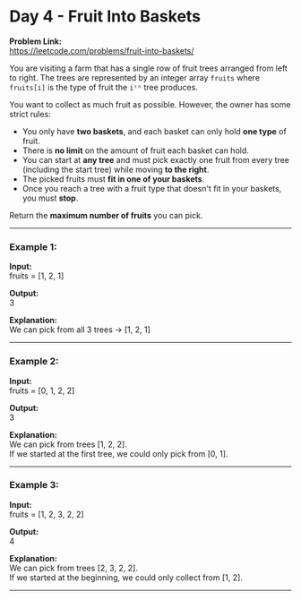 # Day 4 - Fruit Into Baskets  

**Problem Link:**  
https://leetcode.com/problems/fruit-into-baskets/

You are visiting a farm that has a single row of fruit trees arranged from left to right. The trees are represented by an integer array `fruits` where `fruits[i]` is the type of fruit the `iᵗʰ` tree produces.

You want to collect as much fruit as possible. However, the owner has some strict rules:

- You only have **two baskets**, and each basket can only hold **one type** of fruit.
- There is **no limit** on the amount of fruit each basket can hold.
- You can start at **any tree** and must pick exactly one fruit from every tree (including the start tree) while moving **to the right**.
- The picked fruits must **fit in one of your baskets**.
- Once you reach a tree with a fruit type that doesn't fit in your baskets, you must **stop**.

Return the **maximum number of fruits** you can pick.

---

### Example 1:

**Input:**  
fruits = [1, 2, 1]  

**Output:**  
3

**Explanation:**  
We can pick from all 3 trees → [1, 2, 1]

---

### Example 2:

**Input:**  
fruits = [0, 1, 2, 2]  

**Output:**  
3

**Explanation:**  
We can pick from trees [1, 2, 2].  
If we started at the first tree, we could only pick from [0, 1].

---

### Example 3:

**Input:**  
fruits = [1, 2, 3, 2, 2]  

**Output:**  
4

**Explanation:**  
We can pick from trees [2, 3, 2, 2].  
If we started at the beginning, we could only collect from [1, 2].

---


